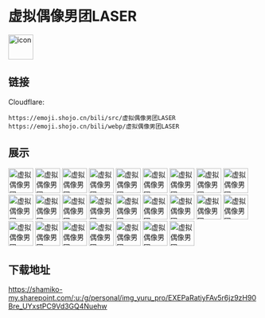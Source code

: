 # 虚拟偶像男团LASER
<img src="https://emoji.shojo.cn/bili/src/虚拟偶像男团LASER/icon.png" width="50" height="50" alt="icon">

## 链接
Cloudflare:
```
https://emoji.shojo.cn/bili/src/虚拟偶像男团LASER
https://emoji.shojo.cn/bili/webp/虚拟偶像男团LASER
```
## 展示
<img src="https://emoji.shojo.cn/bili/src/虚拟偶像男团LASER/虚拟偶像男团LASER-2G.png" width="50" height="50" alt="虚拟偶像男团LASER-2G">
<img src="https://emoji.shojo.cn/bili/src/虚拟偶像男团LASER/虚拟偶像男团LASER-233.png" width="50" height="50" alt="虚拟偶像男团LASER-233">
<img src="https://emoji.shojo.cn/bili/src/虚拟偶像男团LASER/虚拟偶像男团LASER-OK.png" width="50" height="50" alt="虚拟偶像男团LASER-OK">
<img src="https://emoji.shojo.cn/bili/src/虚拟偶像男团LASER/虚拟偶像男团LASER-TMD好了.png" width="50" height="50" alt="虚拟偶像男团LASER-TMD好了">
<img src="https://emoji.shojo.cn/bili/src/虚拟偶像男团LASER/虚拟偶像男团LASER-啊对对对.png" width="50" height="50" alt="虚拟偶像男团LASER-啊对对对">
<img src="https://emoji.shojo.cn/bili/src/虚拟偶像男团LASER/虚拟偶像男团LASER-熬夜.png" width="50" height="50" alt="虚拟偶像男团LASER-熬夜">
<img src="https://emoji.shojo.cn/bili/src/虚拟偶像男团LASER/虚拟偶像男团LASER-比心.png" width="50" height="50" alt="虚拟偶像男团LASER-比心">
<img src="https://emoji.shojo.cn/bili/src/虚拟偶像男团LASER/虚拟偶像男团LASER-菠菜菠菜.png" width="50" height="50" alt="虚拟偶像男团LASER-菠菜菠菜">
<img src="https://emoji.shojo.cn/bili/src/虚拟偶像男团LASER/虚拟偶像男团LASER-不要香菜.png" width="50" height="50" alt="虚拟偶像男团LASER-不要香菜">
<img src="https://emoji.shojo.cn/bili/src/虚拟偶像男团LASER/虚拟偶像男团LASER-嘲扬.png" width="50" height="50" alt="虚拟偶像男团LASER-嘲扬">
<img src="https://emoji.shojo.cn/bili/src/虚拟偶像男团LASER/虚拟偶像男团LASER-干饭.png" width="50" height="50" alt="虚拟偶像男团LASER-干饭">
<img src="https://emoji.shojo.cn/bili/src/虚拟偶像男团LASER/虚拟偶像男团LASER-好活.png" width="50" height="50" alt="虚拟偶像男团LASER-好活">
<img src="https://emoji.shojo.cn/bili/src/虚拟偶像男团LASER/虚拟偶像男团LASER-拒绝.png" width="50" height="50" alt="虚拟偶像男团LASER-拒绝">
<img src="https://emoji.shojo.cn/bili/src/虚拟偶像男团LASER/虚拟偶像男团LASER-拍下来了.png" width="50" height="50" alt="虚拟偶像男团LASER-拍下来了">
<img src="https://emoji.shojo.cn/bili/src/虚拟偶像男团LASER/虚拟偶像男团LASER-拳头硬了.png" width="50" height="50" alt="虚拟偶像男团LASER-拳头硬了">
<img src="https://emoji.shojo.cn/bili/src/虚拟偶像男团LASER/虚拟偶像男团LASER-让我看看.png" width="50" height="50" alt="虚拟偶像男团LASER-让我看看">
<img src="https://emoji.shojo.cn/bili/src/虚拟偶像男团LASER/虚拟偶像男团LASER-人没了.png" width="50" height="50" alt="虚拟偶像男团LASER-人没了">
<img src="https://emoji.shojo.cn/bili/src/虚拟偶像男团LASER/虚拟偶像男团LASER-无语.png" width="50" height="50" alt="虚拟偶像男团LASER-无语">
<img src="https://emoji.shojo.cn/bili/src/虚拟偶像男团LASER/虚拟偶像男团LASER-勿cue.png" width="50" height="50" alt="虚拟偶像男团LASER-勿cue">
<img src="https://emoji.shojo.cn/bili/src/虚拟偶像男团LASER/虚拟偶像男团LASER-心满离.png" width="50" height="50" alt="虚拟偶像男团LASER-心满离">
<img src="https://emoji.shojo.cn/bili/src/虚拟偶像男团LASER/虚拟偶像男团LASER-下次一定.png" width="50" height="50" alt="虚拟偶像男团LASER-下次一定">
<img src="https://emoji.shojo.cn/bili/src/虚拟偶像男团LASER/虚拟偶像男团LASER-星星眼.png" width="50" height="50" alt="虚拟偶像男团LASER-星星眼">
<img src="https://emoji.shojo.cn/bili/src/虚拟偶像男团LASER/虚拟偶像男团LASER-一键三连.png" width="50" height="50" alt="虚拟偶像男团LASER-一键三连">
<img src="https://emoji.shojo.cn/bili/src/虚拟偶像男团LASER/虚拟偶像男团LASER-质疑.png" width="50" height="50" alt="虚拟偶像男团LASER-质疑">
<img src="https://emoji.shojo.cn/bili/src/虚拟偶像男团LASER/虚拟偶像男团LASER-种草.png" width="50" height="50" alt="虚拟偶像男团LASER-种草">

## 下载地址

https://shamiko-my.sharepoint.com/:u:/g/personal/img_yuru_pro/EXEPaRatiyFAv5r6jz9zH90Bre_UYxstPC9Vd3GQ4Nuehw